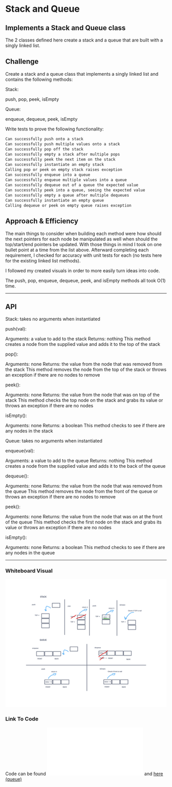 # Stack and Queue

## Implements a Stack and Queue class

The 2 classes defined here create a stack and a queue that are built with a singly linked list.

## Challenge

Create a stack and a queue class that implements a singly linked list and contains the following methods:

Stack:

push, pop, peek, isEmpty

Queue:

enqueue, dequeue, peek, isEmpty

Write tests to prove the following functionality:

    Can successfully push onto a stack
    Can successfully push multiple values onto a stack
    Can successfully pop off the stack
    Can successfully empty a stack after multiple pops
    Can successfully peek the next item on the stack
    Can successfully instantiate an empty stack
    Calling pop or peek on empty stack raises exception
    Can successfully enqueue into a queue
    Can successfully enqueue multiple values into a queue
    Can successfully dequeue out of a queue the expected value
    Can successfully peek into a queue, seeing the expected value
    Can successfully empty a queue after multiple dequeues
    Can successfully instantiate an empty queue
    Calling dequeue or peek on empty queue raises exception

## Approach & Efficiency
<!-- What approach did you take? Why? What is the Big O space/time for this approach? -->
The main things to consider when building each method were how should the next pointers for each node be manipulated as well when should the top/start/end pointers be updated. With those things in mind I took on one bullet point at a time from the list above. Afterward completing each requirement, I checked for accuracy with unit tests for each (no tests here for the existing linked list methods).

I followed my created visuals in order to more easily turn ideas into code.

The push, pop, enqueue, dequeue, peek, and isEmpty methods all took O(1) time.

-----

## API
<!-- Description of each method publicly available to your Linked List -->
Stack: takes no arguments when instantiated

  push(val):

  Arguments: a value to add to the stack
  Returns: nothing
  This method creates a node from the supplied value and adds it to the top of the stack

  pop():

  Arguments: none
  Returns: the value from the node that was removed from the stack
  This method removes the node from the top of the stack or throws an exception if there are no nodes to remove

  peek():

  Arguments: none
  Returns: the value from the node that was on top of the stack
  This method checks the top node on the stack and grabs its value or throws an exception if there are no nodes

  isEmpty():

  Arguments: none
  Returns: a boolean
  This method checks to see if there are any nodes in the stack

Queue: takes no arguments when instantiated

  enqueue(val):

  Arguments: a value to add to the queue
  Returns: nothing
  This method creates a node from the supplied value and adds it to the back of the queue

  dequeue():

  Arguments: none
  Returns: the value from the node that was removed from the queue
  This method removes the node from the front of the queue or throws an exception if there are no nodes to remove

  peek():

  Arguments: none
  Returns: the value from the node that was on at the front of the queue
  This method checks the first node on the stack and grabs its value or throws an exception if there are no nodes

  isEmpty():

  Arguments: none
  Returns: a boolean
  This method checks to see if there are any nodes in the queue

-----

### Whiteboard Visual

![singly linked list diagram](./stack-and-queue.png)

### Link To Code

Code can be found ![here (stack)](./stack.js) and [here (queue)](./queue)
